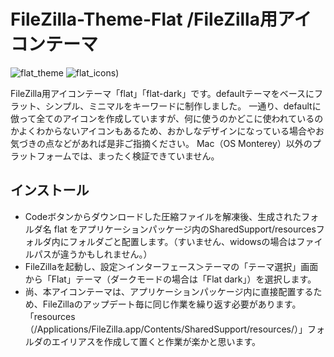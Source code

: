 # FileZilla-Theme-Flat /FileZilla用アイコンテーマ
![flat_theme](https://github.com/user-attachments/assets/24e3a1c3-4499-4d07-8420-f6f470fedd51)
![flat_icons](https://github.com/user-attachments/assets/506cac8c-5a9e-465d-8a00-89ca6331df56))

FileZilla用アイコンテーマ「flat」「flat-dark」です。defaultテーマをベースにフラット、シンプル、ミニマルをキーワードに制作しました。
一通り、defaultに倣って全てのアイコンを作成していますが、何に使うのかどこに使われているのかよくわからないアイコンもあるため、おかしなデザインになっている場合やお気づきの点などがあれば是非ご指摘ください。
Mac（OS Monterey）以外のプラットフォームでは、まったく検証できていません。

## インストール
* Codeボタンからダウンロードした圧縮ファイルを解凍後、生成されたフォルダ名 flat をアプリケーションパッケージ内のSharedSupport/resourcesフォルダ内にフォルダごと配置します。（すいません、widowsの場合はファイルパスが違うかもしれません。）
* FileZillaを起動し、設定＞インターフェース＞テーマの「テーマ選択」画面から「Flat」テーマ（ダークモードの場合は「Flat dark」）を選択します。
* 尚、本アイコンテーマは、アプリケーションパッケージ内に直接配置するため、FileZillaのアップデート毎に同じ作業を繰り返す必要があります。「resources（/Applications/FileZilla.app/Contents/SharedSupport/resources/）」フォルダのエイリアスを作成して置くと作業が楽かと思います。
